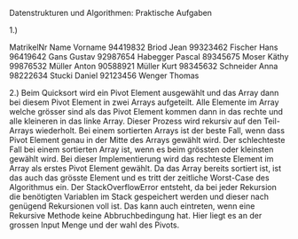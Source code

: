 Datenstrukturen und Algorithmen: Praktische Aufgaben

1.)

MatrikelNr Name Vorname
94419832 Briod Jean
99323462 Fischer Hans
96419642 Gans Gustav
92987654 Habegger Pascal
89345675 Moser Käthy
99876532 Müller Anton
90588921 Müller Kurt
98345632 Schneider Anna
98222634 Stucki Daniel
92123456 Wenger Thomas

2.) Beim Quicksort wird ein Pivot Element ausgewählt und das Array dann bei diesem Pivot Element in zwei Arrays aufgeteilt. Alle Elemente im Array welche grösser sind als das Pivot Element kommen dann in das rechte und alle kleineren in das linke Array. Dieser Prozess wird rekursiv auf den Teil-Arrays wiederholt. Bei einem sortierten Arrays ist der beste Fall, wenn dass Pivot Element genau in der Mitte des Arrays gewählt wird. Der schlechteste Fall bei einem sortierten Array ist, wenn es beim grössten oder kleinsten gewählt wird. Bei dieser Implementierung wird das rechteste Element im Array als erstes Pivot Element gewählt. Da das Array bereits sortiert ist, ist das auch das grösste Element und es tritt der zeitliche Worst-Case des Algorithmus ein. Der StackOverflowError entsteht, da bei jeder Rekursion die benötigten Variablen im Stack gespeichert werden und dieser nach genügend Rekursionen voll ist. Das kann auch eintreten, wenn eine Rekursive Methode keine Abbruchbedingung hat. Hier liegt es an der grossen Input Menge und der wahl des Pivots.